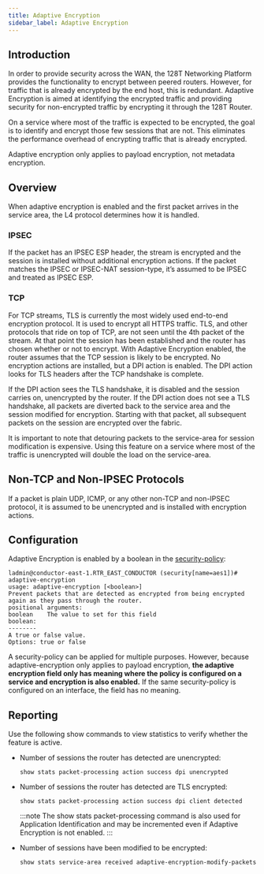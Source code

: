 ```yaml
---
title: Adaptive Encryption
sidebar_label: Adaptive Encryption
---
```


## Introduction

In order to provide security across the WAN, the 128T Networking Platform provides the functionality to encrypt between peered routers. However, for traffic that is already encrypted by the end host, this is redundant. Adaptive Encryption is aimed at identifying the encrypted traffic and providing security for non-encrypted traffic by encrypting it through the 128T Router.

On a service where most of the traffic is expected to be encrypted, the goal is to identify and encrypt those few sessions that are not. This eliminates the performance overhead of encrypting traffic that is already encrypted.

Adaptive encryption only applies to payload encryption, not metadata encryption.

## Overview

When adaptive encryption is enabled and the first packet arrives in the service area, the L4 protocol determines how it is handled.

### IPSEC

If the packet has an IPSEC ESP header, the stream is encrypted and the session is installed without additional encryption actions. If the packet matches the IPSEC or IPSEC-NAT session-type, it’s assumed to be IPSEC and treated as IPSEC ESP.

### TCP

For TCP streams, TLS is currently the most widely used end-to-end encryption protocol. It is used to encrypt all HTTPS traffic.
TLS, and other protocols that ride on top of TCP, are not seen until the 4th packet of the stream. At that point the session has been established and the router has chosen whether or not to encrypt.
With Adaptive Encryption enabled, the router assumes that the TCP session is likely to be encrypted. No encryption actions are installed, but a DPI action is enabled.  The DPI action looks for TLS headers after the TCP handshake is complete.

If the DPI action sees the TLS handshake, it is disabled and the session carries on, unencrypted by the router.
If the DPI action does not see a TLS handshake, all packets are diverted back to the service area and the session modified for encryption. Starting with that packet, all subsequent packets on the session are encrypted over the fabric.

It is important to note that detouring packets to the service-area for session modification is expensive. Using this feature on a service where most of the traffic is unencrypted will double the load on the service-area.

## Non-TCP and Non-IPSEC Protocols

If a packet is plain UDP, ICMP, or any other non-TCP and non-IPSEC protocol, it is assumed to be unencrypted and is installed with encryption actions. 

## Configuration

Adaptive Encryption is enabled by a boolean in the [security-policy](config_reference_guide.md#security):

```
ladmin@conductor-east-1.RTR_EAST_CONDUCTOR (security[name=aes1])# adaptive-encryption
usage: adaptive-encryption [<boolean>]
Prevent packets that are detected as encrypted from being encrypted again as they pass through the router.
positional arguments:
boolean    The value to set for this field
boolean:
--------
A true or false value.
Options: true or false
```

A security-policy can be applied for multiple purposes. However, because adaptive-encryption only applies to payload encryption, **the adaptive encryption field only has meaning where the policy is configured on a service and encryption is also enabled.** If the same security-policy is configured on an interface, the field has no meaning.

## Reporting

Use the following show commands to view statistics to verify whether the feature is active. 

- Number of sessions the router has detected are unencrypted:

	`show stats packet-processing action success dpi unencrypted`

- Number of sessions the router has detected are TLS encrypted:

	`show stats packet-processing action success dpi client detected`

	:::note
	The show stats packet-processing command is also used for Application Identification and may be incremented even if Adaptive Encryption is not enabled.
	:::

- Number of sessions have been modified to be encrypted:

	`show stats service-area received adaptive-encryption-modify-packets`



